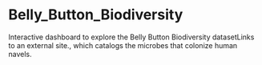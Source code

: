 # Belly_Button_Biodiversity
Interactive dashboard to explore the Belly Button Biodiversity datasetLinks to an external site., which catalogs the microbes that colonize human navels.
